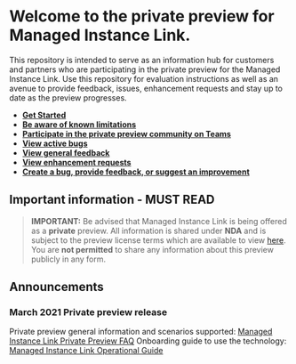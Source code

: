 
# Welcome to the private preview for Managed Instance Link.

This repository is intended to serve as an information hub for customers and partners who are participating in the private preview for the Managed Instance Link. Use this repository for evaluation instructions as well as an avenue to provide feedback, issues, enhancement requests and stay up to date as the preview progresses.

- [**Get Started**](#get-started)
- [**Be aware of known limitations**](#known-limitations)
- [**Participate in the private preview community on Teams**](#questions)
- [**View active bugs**](https://github.com/microsoft/Hybrid-link-for-Azure-SQL-Managed-Instance/issues)
- [**View general feedback**](https://github.com/microsoft/Hybrid-link-for-Azure-SQL-Managed-Instance/labels/feedback)
- [**View enhancement requests**](https://github.com/microsoft/Hybrid-link-for-Azure-SQL-Managed-Instance/labels/enhancement)
- [**Create a bug, provide feedback, or suggest an improvement**](https://github.com/microsoft/Hybrid-link-for-Azure-SQL-Managed-Instance/issues/new)

## Important information - MUST READ

> **IMPORTANT:** Be advised that Managed Instance Link is being offered as a **private** preview. All information is shared under **NDA** and is subject to the preview license terms which are available to view [here](https://aka.ms/mipg-preview-terms). You are **not permitted** to share any information about this preview publicly in any form.
> 

## Announcements

### March 2021 Private preview release

Private preview general information and scenarios supported: [Managed Instance Link Private Preview FAQ](https://aka.ms/mi-link-private-preview)
Onboarding guide to use the technology: [Managed Instance Link Operational Guide](https://aka.ms/mi-link-operational-guide)

